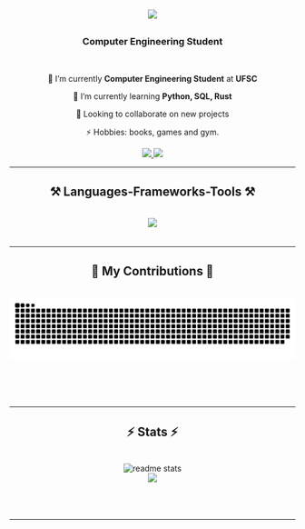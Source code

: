 

<h1 align="center">
    <img src="https://readme-typing-svg.herokuapp.com/?font=Righteous&size=35&center=true&vCenter=true&width=500&height=70&duration=4000&lines=Hi+There!+👋;+I'm+Pedro+Muniz!;" />
</h1>

<h3 align="center">Computer Engineering Student</h3>

<br/>

<div align="center">
 
 🔭 I’m currently **Computer Engineering Student** at **UFSC**
 
 🌱 I’m currently learning **Python, SQL, Rust**

💬  Looking to collaborate on new projects 

⚡  Hobbies: books, games and gym.

 </div>
 
<div align="center"> 
  
  <a href="https://www.linkedin.com/in/vini-muchulski/" target="_blank">
    <img src="https://img.shields.io/badge/LinkedIn-0077B5?style=for-the-badge&logo=linkedin&logoColor=white" target="_blank" />
  </a>
  <a href="https://github.com/vini-muchulski/My_Projects" target="_blank">
     <img src="https://img.shields.io/badge/Portfolio-FF5722?style=for-the-badge&logo=todoist&logoColor=white" target="_blank" /> <!-- sqlite, safari, google-chrome are other good icon options -->
  </a>
</div>

 <hr/>
 
<h2 align="center">⚒️ Languages-Frameworks-Tools ⚒️</h2>
<br/>
<div align="center">
    <img src="https://skillicons.dev/icons?i=python,c,cpp,rust,git,vscode,mysql,flask" /><br>
</div>

<br/>
<hr/>

<div align="center">
  <h2>🐍 My Contributions 🐍</h2>
  <br>
  <img alt="snake eating my contributions" src="https://raw.githubusercontent.com/salesp07/salesp07/output/github-contribution-grid-snake.svg" />
  
  <br/><br/><br/>
</div>

<hr/>

<h2 align="center">⚡ Stats ⚡</h2>
<br>
<div align=center>
 <img height="160em" src="https://github-readme-stats.vercel.app/api?username=vini-muchulski&show_icons=true&theme=github_dark_dimmed &include_all_commits=true&count_private=true" alt="readme stats" />
  <br/>
    
  <img height="160em" src="https://github-readme-stats.vercel.app/api/top-langs/?username=vini-muchulski&layout=compact&langs_count=7&theme=github_dark_dimmed "/>
</div>

<br/><br/>

<hr/>

